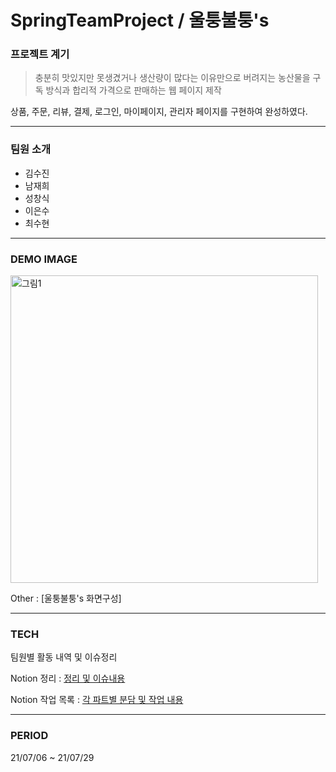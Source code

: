 # SpringTeamProject / 울퉁불퉁's

### 프로젝트 계기

>  충분히 맛있지만 못생겼거나 생산량이 많다는 이유만으로 버려지는 농산물을 구독 방식과 합리적 가격으로 판매하는 웹 페이지 제작


상품, 주문, 리뷰, 결제, 로그인, 마이페이지, 관리자 페이지를 구현하여 완성하였다.

---


### 팀원 소개

- 김수진
- 남재희
- 성창식
- 이은수
- 최수현

---

### DEMO IMAGE

<img width="492" alt="그림1" src="https://user-images.githubusercontent.com/85085844/131287903-1cbdcf25-ab5c-4e7e-8e20-c5e53dc6cc3d.png">


Other : [울퉁불퉁's 화면구성]

---

### TECH

팀원별 활동 내역 및 이슈정리

Notion 정리 :  [정리 및 이슈내용](https://www.notion.so/d68a403fa9194347b38dbcdcf268a7eb?v=df27f3f2380940f1aa7d8730b73316e1)

Notion 작업 목록 :  [각 파트별 분담 및 작업 내용](https://www.notion.so/bdc872cd08524b979f467ed4ac88c443)


---

### PERIOD

21/07/06 ~ 21/07/29

